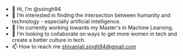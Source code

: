 - 👋 Hi, I’m @ssingh94
- 👀 I’m interested in finding the intersection between humanity and technology - especially artificial intelligence.
- 🌱 I’m currently working towards my Master's in Machine Learning.
- 💞️ I’m looking to collaborate on ways to get more women in tech and create a better culture in tech. 
- 📫 How to reach me shivanjali.singh94@gmail.com
